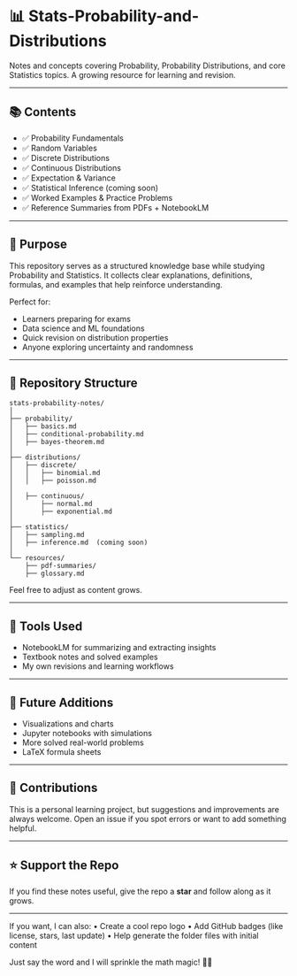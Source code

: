 # 📊 Stats-Probability-and-Distributions

Notes and concepts covering Probability, Probability Distributions, and core Statistics topics. A growing resource for learning and revision.

---

## 📚 Contents

* ✅ Probability Fundamentals
* ✅ Random Variables
* ✅ Discrete Distributions
* ✅ Continuous Distributions
* ✅ Expectation & Variance
* ✅ Statistical Inference (coming soon)
* ✅ Worked Examples & Practice Problems
* ✅ Reference Summaries from PDFs + NotebookLM

---

## 🧠 Purpose

This repository serves as a structured knowledge base while studying Probability and Statistics. It collects clear explanations, definitions, formulas, and examples that help reinforce understanding.

Perfect for:

* Learners preparing for exams
* Data science and ML foundations
* Quick revision on distribution properties
* Anyone exploring uncertainty and randomness

---

## 📂 Repository Structure

```
stats-probability-notes/
│
├── probability/
│   ├── basics.md
│   ├── conditional-probability.md
│   ├── bayes-theorem.md
│
├── distributions/
│   ├── discrete/
│   │   ├── binomial.md
│   │   ├── poisson.md
│
│   ├── continuous/
│       ├── normal.md
│       ├── exponential.md
│
├── statistics/
│   ├── sampling.md
│   ├── inference.md  (coming soon)
│
└── resources/
    ├── pdf-summaries/
    ├── glossary.md
```

Feel free to adjust as content grows.

---

## 🔧 Tools Used

* NotebookLM for summarizing and extracting insights
* Textbook notes and solved examples
* My own revisions and learning workflows

---

## 🚀 Future Additions

* Visualizations and charts
* Jupyter notebooks with simulations
* More solved real-world problems
* LaTeX formula sheets

---

## 🤝 Contributions

This is a personal learning project, but suggestions and improvements are always welcome. Open an issue if you spot errors or want to add something helpful.

---

## ⭐ Support the Repo

If you find these notes useful, give the repo a **star** and follow along as it grows.

---

If you want, I can also:
• Create a cool repo logo
• Add GitHub badges (like license, stars, last update)
• Help generate the folder files with initial content

Just say the word and I will sprinkle the math magic! 🎲✨
